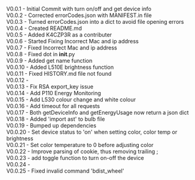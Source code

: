 V0.0.1 - Initial Commit with turn on/off and get device info\
V0.0.2 - Corrected errorCodes.json with MANIFEST.in file\
V0.0.3 - Turned errorCodes.json into a dict to avoid file opening errors\
V0.0.4 - Created README.md\
V0.0.5 - Added K4CZP3R as a contributer\
V0.0.6 - Started Fixing Incorrect Mac and ip address\
V0.0.7 - Fixed Incorrect Mac and ip address\
V0.0.8 - Fixed dot in __init__.py\
V0.0.9 - Added get name function\
V0.0.10 - Added L510E brightness function\
V0.0.11 - Fixed HISTORY.md file not found\
V0.0.12 - \
V0.0.13 - Fix RSA export_key issue\
V0.0.14 - Add P110 Energy Monitoring\
V0.0.15 - Add L530 colour change and white colour\
V0.0.16 - Add timeout for all requests\
V0.0.17 - Both getDeviceInfo and getEnergyUsage now return a json dict \
V0.0.18 - Added 'import ast' to bulb file \
V0.0.19 - Bumped up dependencies \
V0.0.20 - Set device status to 'on' when setting color, color temp or brightness \
V0.0.21 - Set color temperature to 0 before adjusting color \
V0.0.22 - Improve parsing of cookie, thus removing trailing ; \
V0.0.23 - add toggle function to turn on-off the device \
V0.0.24 - \
V0.0.25 - Fixed invalid command 'bdist_wheel'
